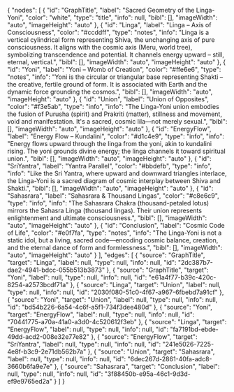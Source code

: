 {
"nodes": [
{
"id": "GraphTitle",
"label": "Sacred Geometry of the Linga-Yoni",
"color": "white",
"type": "title",
"info": null,
"bibl": [],
"imageWidth": "auto",
"imageHeight": "auto"
},
{
"id": "Linga",
"label": "Linga – Axis of Consciousness",
"color": "#ccddff",
"type": "notes",
"info": "Linga is a vertical cylindrical form representing Shiva, the unchanging axis of pure consciousness. It aligns with the cosmic axis (Meru, world tree), symbolizing transcendence and potential. It channels energy upward – still, eternal, vertical.",
"bibl": [],
"imageWidth": "auto",
"imageHeight": "auto"
},
{
"id": "Yoni",
"label": "Yoni – Womb of Creation",
"color": "#ffe6e6",
"type": "notes",
"info": "Yoni is the circular or triangular base representing Shakti – the creative, fertile ground of form. It is associated with Earth and the dynamic force grounding the cosmos.",
"bibl": [],
"imageWidth": "auto",
"imageHeight": "auto"
},
{
"id": "Union",
"label": "Union of Opposites",
"color": "#f3e5ab",
"type": "info",
"info": "The Linga-Yoni union embodies the fusion of Purusha (spirit) and Prakriti (matter), stillness and movement, void and manifestation. It's a sacred, cosmic lila—not merely sexual.",
"bibl": [],
"imageWidth": "auto",
"imageHeight": "auto"
},
{
"id": "EnergyFlow",
"label": "Energy Flow – Kundalini",
"color": "#d1c4e9",
"type": "info",
"info": "Energy flows upward through the linga from the yoni, akin to kundalini rising. The yoni grounds divine energy; the linga channels it toward spiritual union.",
"bibl": [],
"imageWidth": "auto",
"imageHeight": "auto"
},
{
"id": "SriYantra",
"label": "Yantra Parallel",
"color": "#bbdefb",
"type": "info",
"info": "Like the Sri Yantra, where upward and downward triangles interlace, the Linga-Yoni is a sacred diagram of cosmic interplay between Shiva and Shakti.",
"bibl": [],
"imageWidth": "auto",
"imageHeight": "auto"
},
{
"id": "Sahasrara",
"label": "Sahasrara & Thousand Lingas",
"color": "#c8e6c9",
"type": "info",
"info": "The Sahasrara Chakra (thousand-petaled lotus) mirrors the Sahasra Linga (thousand lingas). Their union represents enlightenment and ultimate consciousness.",
"bibl": [],
"imageWidth": "auto",
"imageHeight": "auto"
},
{
"id": "Conclusion",
"label": "Cosmic Code of Life",
"color": "#e0f7fa",
"type": "notes",
"info": "The Linga-Yoni is not a static idol, but a living, sacred code—encoding cosmic balance, creation, and the eternal dance of form and formlessness.",
"bibl": [],
"imageWidth": "auto",
"imageHeight": "auto"
}
],
"edges": [
{
"source": "GraphTitle",
"target": "Linga",
"label": null,
"type": null,
"info": null,
"id": "2dc387b7-dae2-4941-bdcc-055b513b3873"
},
{
"source": "GraphTitle",
"target": "Yoni",
"label": null,
"type": null,
"info": null,
"id": "e61a4f77-b39c-420c-8254-a2573bcdf71a"
},
{
"source": "Linga",
"target": "Union",
"label": null,
"type": null,
"info": null,
"id": "2030f080-51c0-4f67-a967-6fbebd7a91cf"
},
{
"source": "Yoni",
"target": "Union",
"label": null,
"type": null,
"info": null,
"id": "bd54b226-6a54-4c6f-a5f1-734f3dee480d"
},
{
"source": "Yoni",
"target": "EnergyFlow",
"label": null,
"type": null,
"info": null,
"id": "70441775-a70a-41a0-a3d0-4c520612f3eb"
},
{
"source": "Linga",
"target": "EnergyFlow",
"label": null,
"type": null,
"info": null,
"id": "fa7191bd-ebde-49dd-acd2-008e32e77e82"
},
{
"source": "EnergyFlow",
"target": "SriYantra",
"label": null,
"type": null,
"info": null,
"id": "241e5026-7225-4e8f-b3c9-2e71db562b7a"
},
{
"source": "Union",
"target": "Sahasrara",
"label": null,
"type": null,
"info": null,
"id": "6dec267d-2861-40fa-adc8-3660b6fa9e7e"
},
{
"source": "Sahasrara",
"target": "Conclusion",
"label": null,
"type": null,
"info": null,
"id": "3f88450b-e95a-46c1-9d3d-ef9e9765ed2a"
}
]
}
